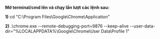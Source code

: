 **Mở terminal/cmd lên và chạy lần lượt các lệnh sau:**

**1)** cd "C:\Program Files\Google\Chrome\Application"

**2)** .\chrome.exe --remote-debugging-port=9876 --keep-alive --user-data-dir="%LOCALAPPDATA%\Google\Chrome\User
Data\Profile 1"
